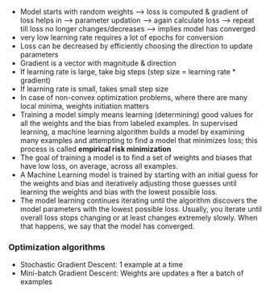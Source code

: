 * Model starts with random weights --> loss is computed & gradient of loss helps in --> parameter updation --> again calculate loss --> repeat till loss no longer changes/decreases --> implies model has converged
* very low learning rate requires a lot of epochs for conversion
* Loss can be decreased by efficiently choosing the direction to update parameters
* Gradient is a vector with magnitude & direction
* If learning rate is large, take big steps (step size = learning rate * gradient)
* If learning rate is small, takes small step size
* In case of non-convex optimization problems, where there are many local minima, weights initiation matters
* Training a model simply means learning (determining) good values for all the weights and the bias from labeled examples. In supervised learning, a machine learning algorithm builds a model by examining many examples and attempting to find a model that minimizes loss; this process is called **empirical risk minimization**
* The goal of training a model is to find a set of weights and biases that have low loss, on average, across all examples. 
* A Machine Learning model is trained by starting with an initial guess for the weights and bias and iteratively adjusting those guesses until learning the weights and bias with the lowest possible loss.
* The model learning continues iterating until the algorithm discovers the model parameters with the lowest possible loss. Usually, you iterate until overall loss stops changing or at least changes extremely slowly. When that happens, we say that the model has converged.

### Optimization algorithms
* Stochastic Gradient Descent: 1 example at a time
* Mini-batch Gradient Descent: Weights are updates a fter a batch of examples







